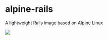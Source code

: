 # alpine-rails
A lightweight Rails image based on Alpine Linux

[![](https://images.microbadger.com/badges/image/vinsonzou/alpine-rails.svg)](http://microbadger.com/images/vinsonzou/alpine-rails "Get your own image badge on microbadger.com")
